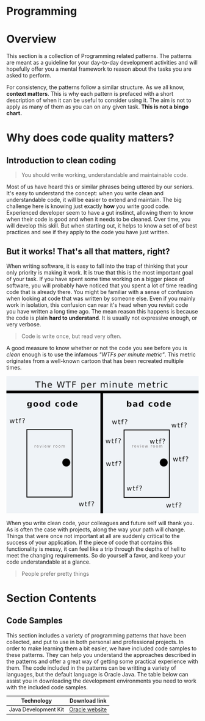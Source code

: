 # Programming

# Overview

This section is a collection of Programming related patterns.
The patterns are meant as a guideline for your day-to-day development activities and will
 hopefully offer you a mental framework to reason about the tasks you are asked to perform.

For consistency, the patterns follow a similar structure.
As we all know, **context matters**. This is why each pattern is prefaced with a short description of 
when it can be useful to consider using it. The aim is not to apply as many of them as you can on any given task.
**This is not a bingo chart.**

# Why does code quality matters?

## Introduction to clean coding

> You should write working, understandable and maintainable code. 

Most of us have heard this or similar phrases being uttered by our seniors.
It's easy to understand the concept: when you write clean and understandable code, it will be easier to extend and maintain.
The big challenge here is knowing just exactly **how** you write good code.
Experienced developer seem to have a gut instinct, allowing them to know when their code is good and when it needs to be cleaned.
Over time, you will develop this skill. But when starting out, it helps to know a set of of best practices and see if they apply to the code you have just written.

## But it works! That's all that matters, right?

When writing software, it is easy to fall into the trap of thinking that your only priority is making it work.
It is true that this is the most important goal of your task. If you have spent some time working on a bigger piece of software, you will probably have noticed that you spent a lot of time reading code that is already there.
You might be familiar with a sense of confusion when looking at code that was written by someone else. Even if you mainly work in isolation, this confusion can rear it's head when you revisit code you have written a long time ago.
The mean reason this happens is because the code is plain **hard to understand**. It is usually not expressive enough, or very verbose.  

> Code is write once, but read very often.

A good measure to know whether or not the code you see before you is _clean_ enough is to use the infamous _"WTFs per minute metric"_.
This metric originates from a well-known cartoon that has been recreated multiple times.

![my attempt at reproducing the famous cartoon](./wtf_per_minute.png)

When you write clean code, your colleagues and future self will thank you. As is often the case with projects, along the way your path will change.
Things that were once not important at all are suddenly critical to the success of your application. If the piece of code that contains this functionality is messy,
it can feel like a trip through the depths of hell to meet the changing requirements. So do yourself a favor, and keep your code understandable at a glance.

> People prefer pretty things

# Section Contents

## Code Samples
This section includes a variety of programming patterns that have been collected, and put to use 
in both personal and professional projects. In order to make learning them a bit easier, we have included 
code samples to these patterns. They can help you understand the approaches described in the patterns and offer 
a great way of getting some practical experience with them.
The code included in the patterns can be writting a variety of languages, but the default language is Oracle Java.
The table below can assist you in downloading the development environments you need to work with the included code samples.

| Technology | Download link |
|---|---|
| Java Development Kit | [Oracle website](https://www.oracle.com/java/technologies/javase-downloads.html) |

